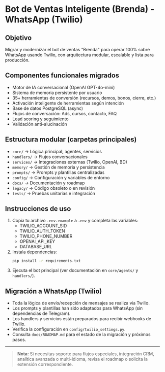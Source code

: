 # Bot de Ventas Inteligente (Brenda) - WhatsApp (Twilio)

## Objetivo
Migrar y modernizar el bot de ventas "Brenda" para operar 100% sobre WhatsApp usando Twilio, con arquitectura modular, escalable y lista para producción.

## Componentes funcionales migrados
- Motor de IA conversacional (OpenAI GPT-4o-mini)
- Sistema de memoria persistente por usuario
- 35+ herramientas de conversión (recursos, demos, bonos, cierre, etc.)
- Activación inteligente de herramientas según intención
- Base de datos PostgreSQL (async)
- Flujos de conversación: Ads, cursos, contacto, FAQ
- Lead scoring y seguimiento
- Validación anti-alucinación

## Estructura modular (carpetas principales)
- `core/`         → Lógica principal, agentes, servicios
- `handlers/`     → Flujos conversacionales
- `services/`     → Integraciones externas (Twilio, OpenAI, BD)
- `memory/`       → Gestión de memoria y persistencia
- `prompts/`      → Prompts y plantillas centralizadas
- `config/`       → Configuración y variables de entorno
- `docs/`         → Documentación y roadmap
- `legacy/`       → Código obsoleto o en revisión
- `tests/`        → Pruebas unitarias e integración

## Instrucciones de uso
1. Copia tu archivo `.env.example` a `.env` y completa las variables:
   - TWILIO_ACCOUNT_SID
   - TWILIO_AUTH_TOKEN
   - TWILIO_PHONE_NUMBER
   - OPENAI_API_KEY
   - DATABASE_URL
2. Instala dependencias:
   ```bash
   pip install -r requirements.txt
   ```
3. Ejecuta el bot principal (ver documentación en `core/agents/` y `handlers/`).

## Migración a WhatsApp (Twilio)
- Toda la lógica de envío/recepción de mensajes se realiza vía Twilio.
- Los prompts y plantillas han sido adaptados para WhatsApp (sin dependencias de Telegram).
- Los handlers y servicios están preparados para recibir webhooks de Twilio.
- Verifica la configuración en `config/twilio_settings.py`.
- Consulta `docs/ROADMAP.md` para el estado de la migración y próximos pasos.

---

> **Nota:** Si necesitas soporte para flujos especiales, integración CRM, analítica avanzada o multi-idioma, revisa el roadmap o solicita la extensión correspondiente.